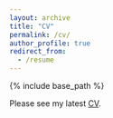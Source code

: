 ```yaml
---
layout: archive
title: "CV"
permalink: /cv/
author_profile: true
redirect_from:
  - /resume
---
```


{% include base_path %}

Please see my latest [CV](https://www.dropbox.com/s/l5cwwato0uidv0k/jinyeying_cv.pdf?dl=0).
